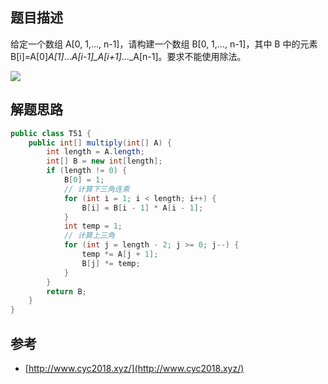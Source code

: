 ## 题目描述

给定一个数组 A[0, 1,..., n-1]，请构建一个数组 B[0, 1,..., n-1]，其中 B 中的元素 B[i]=A[0]_A[1]_..._A[i-1]\_A[i+1]_...\_A[n-1]。要求不能使用除法。

![](https://cs-notes-1256109796.cos.ap-guangzhou.myqcloud.com/4240a69f-4d51-4d16-b797-2dfe110f30bd.png#alt=)

## 解题思路

```java
public class T51 {
    public int[] multiply(int[] A) {
        int length = A.length;
        int[] B = new int[length];
        if (length != 0) {
            B[0] = 1;
            // 计算下三角连乘
            for (int i = 1; i < length; i++) {
                B[i] = B[i - 1] * A[i - 1];
            }
            int temp = 1;
            // 计算上三角
            for (int j = length - 2; j >= 0; j--) {
                temp *= A[j + 1];
                B[j] *= temp;
            }
        }
        return B;
    }
}
```

## 参考

- [http://www.cyc2018.xyz/](http://www.cyc2018.xyz/)
